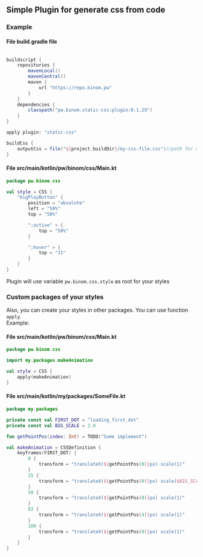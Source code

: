 ## Simple Plugin for generate css from code

### Example

#### File build.gradle file

```groovy

buildscript {
    repositories {
        mavenLocal()
        mavenCentral()
        maven {
            url "https://repo.binom.pw"
        }
    }
    dependencies {
        classpath("pw.binom.static-css:plugin:0.1.29")
    }
}

apply plugin: "static-css"

buildCss {
    outputCss = file("${project.buildDir}/my-css-file.css")//path for output file
}
```

#### File src/main/kotlin/pw/binom/css/Main.kt

```kotlin
package pw.binom.css

val style = CSS {
    "bigPlayButton" {
        position = "absolute"
        left = "50%"
        top = "50%"

        ":active" > {
            top = "50%"
        }

        ":hover" > {
            top = "11"
        }
    }
}
```

Plugin will use variable `pw.binom.css.style` as root for your styles

### Custom packages of your styles
Also, you can create your styles in other packages. You can use function `apply`.<br>
Example:

#### File src/main/kotlin/pw/binom/css/Main.kt

```kotlin
package pw.binom.css

import my.packages.makeAnimation

val style = CSS {
    apply(makeAnimation)
}
```

#### File src/main/kotlin/my/packages/SomeFile.kt

```kotlin
package my.packages

private const val FIRST_DOT = "loading_first_dot"
private const val BIG_SCALE = 2.0

fun getPointPos(index: Int) = TODO("Some implement")

val makeAnimation = CSSDefinition {
    keyframes(FIRST_DOT) {
        0 {
            transform = "translateX(${getPointPos(0)}px) scale(1)"
        }
        25 {
            transform = "translateX(${getPointPos(0)}px) scale($BIG_SCALE)"
        }
        50 {
            transform = "translateX(${getPointPos(0)}px) scale(1)"
        }
        83 {
            transform = "translateX(${getPointPos(4)}px) scale(1)"
        }
        100 {
            transform = "translateX(${getPointPos(0)}px) scale(1)"
        }
    }
}

```